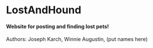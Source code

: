 # LostAndHound

#### Website for posting and finding lost pets!

Authors: Joseph Karch, Winnie Augustin, (put names here)
